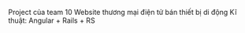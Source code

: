Project của team 10
Website thương mại điện tử bán thiết bị di động 
Kĩ thuật:
Angular + Rails + RS
